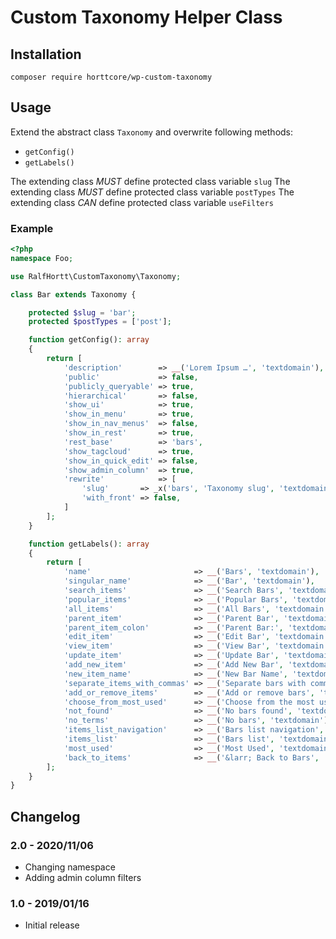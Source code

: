 # Custom Taxonomy Helper Class

## Installation

`composer require horttcore/wp-custom-taxonomy`

## Usage

Extend the abstract class `Taxonomy` and overwrite following methods:

* `getConfig()`
* `getLabels()`

The extending class _MUST_ define protected class variable `slug`
The extending class _MUST_ define protected class variable `postTypes`
The extending class _CAN_ define protected class variable  `useFilters`

### Example

```php
<?php
namespace Foo;

use RalfHortt\CustomTaxonomy\Taxonomy;

class Bar extends Taxonomy {

    protected $slug = 'bar';
    protected $postTypes = ['post'];

    function getConfig(): array
    {
        return [
            'description'        => __('Lorem Ipsum …', 'textdomain'),
            'public'             => false,
            'publicly_queryable' => true,
            'hierarchical'       => false,
            'show_ui'            => true,
            'show_in_menu'       => true,
            'show_in_nav_menus'  => false,
            'show_in_rest'       => true,
            'rest_base'          => 'bars',
            'show_tagcloud'      => true,
            'show_in_quick_edit' => false,
            'show_admin_column'  => true,
            'rewrite'            => [
                'slug'       => _x('bars', 'Taxonomy slug', 'textdomain'),
                'with_front' => false,
            ]
        ];
    }

    function getLabels(): array
    {
        return [
            'name'                       => __('Bars', 'textdomain'),
            'singular_name'              => __('Bar', 'textdomain'),
            'search_items'               => __('Search Bars', 'textdomain'),
            'popular_items'              => __('Popular Bars', 'textdomain'),
            'all_items'                  => __('All Bars', 'textdomain'),
            'parent_item'                => __('Parent Bar', 'textdomain'),
            'parent_item_colon'          => __('Parent Bar:', 'textdomain'),
            'edit_item'                  => __('Edit Bar', 'textdomain'),
            'view_item'                  => __('View Bar', 'textdomain'),
            'update_item'                => __('Update Bar', 'textdomain'),
            'add_new_item'               => __('Add New Bar', 'textdomain'),
            'new_item_name'              => __('New Bar Name', 'textdomain'),
            'separate_items_with_commas' => __('Separate bars with commas', 'textdomain'),
            'add_or_remove_items'        => __('Add or remove bars', 'textdomain'),
            'choose_from_most_used'      => __('Choose from the most used bars', 'textdomain'),
            'not_found'                  => __('No bars found', 'textdomain'),
            'no_terms'                   => __('No bars', 'textdomain'),
            'items_list_navigation'      => __('Bars list navigation', 'textdomain'),
            'items_list'                 => __('Bars list', 'textdomain'),
            'most_used'                  => __('Most Used', 'textdomain'),
            'back_to_items'              => __('&larr; Back to Bars', 'textdomain'),
        ];
    }
}
```

## Changelog

### 2.0 - 2020/11/06

* Changing namespace
* Adding admin column filters

### 1.0 - 2019/01/16

* Initial release